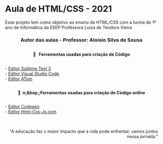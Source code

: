 <h1>Aula de HTML/CSS - 2021</h3>

Esse projeto tem como objetivo ao ensino de HTML/CSS com a turma do 1º ano de Informática da EEEP Professora Luíza de Teodoro Vieira
<h3 align="center">Autor das aulas - Professor: Aloísio Silva de Sousa</h3>

##
<h4 align="center">🔧 &nbsp;&nbsp;Ferramentas usadas para criação de Código</h4>

##
<div>
 - <a href="https://www.sublimetext.com/3">Editor Sublime Text 3</a> <br>
 - <a href="https://code.visualstudio.com/download">Editor Visual Studio Code</a> <br>
 - <a href="https://atom.br.uptodown.com/windows">Editor ATom</a>
</div>

##
<h4 align="center">🔧 &nbspn;&bsp;;Ferramentas usadas para criação de Código online</h4>

##
<div>
  - <a href="https://codepen.io/">Editor Codepen</a> <br>
  - <a href="https://html-css-js.com/">Editor Html-Css-Js.com</a> <br>
</div>
 <br>
 <br>
<p align="right">"A educação faz o maior impacto que a vida pode enfrentar, vamos juntos nessa jornada."</p>

